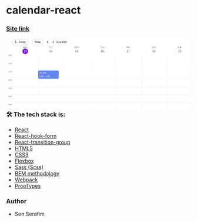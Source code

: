 # calendar-react

### [Site link](https://naughty-swanson-dd52b8.netlify.app/)

<kbd>
  <img align="right" alt="img" src="MqGtIa0.jpeg"  />
</kbd>

 ### 🛠 The tech stack is:
- [React](https://reactjs.org/)
- [React-hook-form](https://react-hook-form.com/)
- [React-transition-group](https://reactcommunity.org/react-transition-group/)
- [HTML5](https://en.wikipedia.org/wiki/HTML5)
- [CSS3](https://en.wikipedia.org/wiki/Cascading_Style_Sheets)
- [Flexbox](https://en.wikipedia.org/wiki/CSS_Flexible_Box_Layout)
- [Sass (Scss)](https://sass-lang.com/)
- [BEM methodology](https://en.bem.info/methodology/)
- [Webpack](https://webpack.js.org/)
- [PropTypes](https://ru.reactjs.org/docs/typechecking-with-proptypes.html)


### Author

- Sen Serafim
